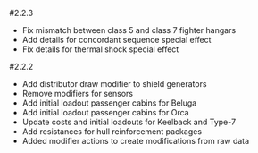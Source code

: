 #2.2.3
  * Fix mismatch between class 5 and class 7 fighter hangars
  * Add details for concordant sequence special effect
  * Fix details for thermal shock special effect

#2.2.2
  * Add distributor draw modifier to shield generators
  * Remove modifiers for sensors
  * Add initial loadout passenger cabins for Beluga
  * Add initial loadout passenger cabins for Orca
  * Update costs and initial loadouts for Keelback and Type-7
  * Add resistances for hull reinforcement packages
  * Added modifier actions to create modifications from raw data
